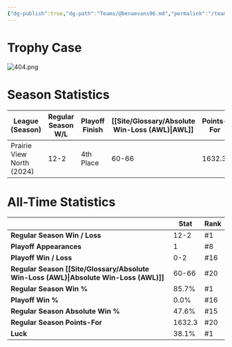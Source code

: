 ```yaml
---
{"dg-publish":true,"dg-path":"Teams/@benaevans96.md","permalink":"/teams/benaevans96/"}
---
```


# Trophy Case
![404.png](/img/user/z_Assets/img/404.png)
# Season Statistics
| **League (Season)** | **Regular Season W/L** | **Playoff Finish** | **[[Site/Glossary/Absolute Win-Loss (AWL)\|AWL]]** | **Points-For** |
| ------------------- | ---------------------- | ------------------ | ------------------------------------ | -------------- |
| Prairie View North (2024) | 12-2 | 4th Place | 60-66 | 1632.3 |
# All-Time Statistics
|                                                | **Stat** | **Rank** |
| ---------------------------------------------- | -------- | -------- |
| **Regular Season Win / Loss**                  | 12-2     | #1       |
| **Playoff Appearances**                        | 1        | #8       |
| **Playoff Win / Loss**                         | 0-2      | #16      |
| **Regular Season [[Site/Glossary/Absolute Win-Loss (AWL)\|Absolute Win-Loss (AWL)]]** | 60-66    | #20      |
| **Regular Season Win %**                       | 85.7%    | #1       |
| **Playoff Win %**                              | 0.0%     | #16      |
| **Regular Season Absolute Win %**              | 47.6%    | #15      |
| **Regular Season Points-For**                  | 1632.3   | #20      |
| **Luck**                                       | 38.1%    | #1       |
